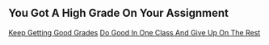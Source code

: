 ## You Got A High Grade On Your Assignment

[Keep Getting Good Grades](grade-improves.md)
[Do Good In One Class And Give Up On The Rest](good-grade-in-one-class-only.md)